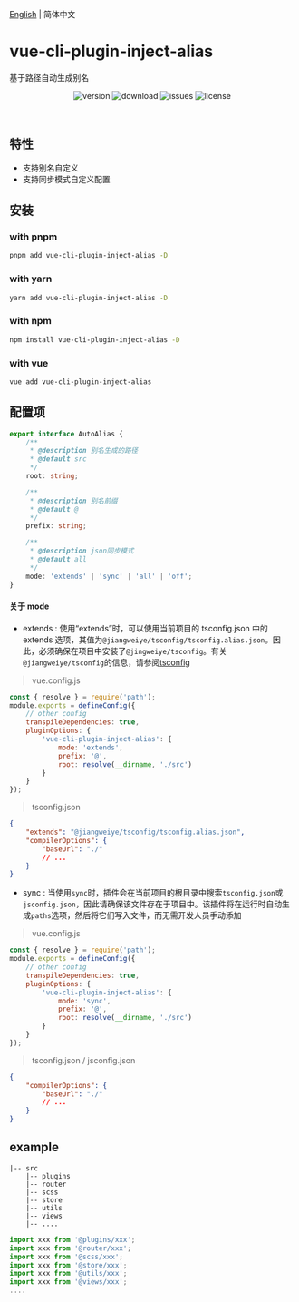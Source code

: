 [English](https://github.com/jwyGithub/vue-cli-plugin-inject-alias) | 简体中文

# vue-cli-plugin-inject-alias

基于路径自动生成别名

<p align="center">
  <img src="https://img.shields.io/npm/v/vue-cli-plugin-inject-alias" alt='version'>
  <img src="https://img.shields.io/npm/dm/vue-cli-plugin-inject-alias" alt='download'>
  <img src="https://img.shields.io/github/issues/jwyGithub/vue-cli-plugin-inject-alias" alt='issues'>
  <img src="https://img.shields.io/github/license/jwyGithub/vue-cli-plugin-inject-alias" alt='license'>
</p>
<br />

## 特性

-   支持别名自定义
-   支持同步模式自定义配置

## 安装

### with pnpm

```sh
pnpm add vue-cli-plugin-inject-alias -D
```

### with yarn

```sh
yarn add vue-cli-plugin-inject-alias -D
```

### with npm

```sh
npm install vue-cli-plugin-inject-alias -D
```

### with vue

```sh
vue add vue-cli-plugin-inject-alias
```

## 配置项

```typescript
export interface AutoAlias {
    /**
     * @description 别名生成的路径
     * @default src
     */
    root: string;

    /**
     * @description 别名前缀
     * @default @
     */
    prefix: string;

    /**
     * @description json同步模式
     * @default all
     */
    mode: 'extends' | 'sync' | 'all' | 'off';
}
```

#### 关于 mode

-   extends : 使用“extends”时，可以使用当前项目的 tsconfig.json 中的 extends 选项，其值为`@jiangweiye/tsconfig/tsconfig.alias.json`。因此，必须确保在项目中安装了`@jingweiye/tsconfig`。有关`@jiangweiye/tsconfig`的信息，请参阅[tsconfig](https://github.com/jwyGithub/tsconfig)

> vue.config.js

```javascript
const { resolve } = require('path');
module.exports = defineConfig({
    // other config
    transpileDependencies: true,
    pluginOptions: {
        'vue-cli-plugin-inject-alias': {
            mode: 'extends',
            prefix: '@',
            root: resolve(__dirname, './src')
        }
    }
});
```

> tsconfig.json

```json
{
    "extends": "@jiangweiye/tsconfig/tsconfig.alias.json",
    "compilerOptions": {
        "baseUrl": "./"
        // ...
    }
}
```

-   sync : 当使用`sync`时，插件会在当前项目的根目录中搜索`tsconfig.json`或`jsconfig.json`，因此请确保该文件存在于项目中。该插件将在运行时自动生成`paths`选项，然后将它们写入文件，而无需开发人员手动添加

> vue.config.js

```javascript
const { resolve } = require('path');
module.exports = defineConfig({
    // other config
    transpileDependencies: true,
    pluginOptions: {
        'vue-cli-plugin-inject-alias': {
            mode: 'sync',
            prefix: '@',
            root: resolve(__dirname, './src')
        }
    }
});
```

> tsconfig.json / jsconfig.json

```json
{
    "compilerOptions": {
        "baseUrl": "./"
        // ...
    }
}
```

## example

    |-- src
        |-- plugins
        |-- router
        |-- scss
        |-- store
        |-- utils
        |-- views
        |-- ....

```javascript
import xxx from '@plugins/xxx';
import xxx from '@router/xxx';
import xxx from '@scss/xxx';
import xxx from '@store/xxx';
import xxx from '@utils/xxx';
import xxx from '@views/xxx';
....
```

